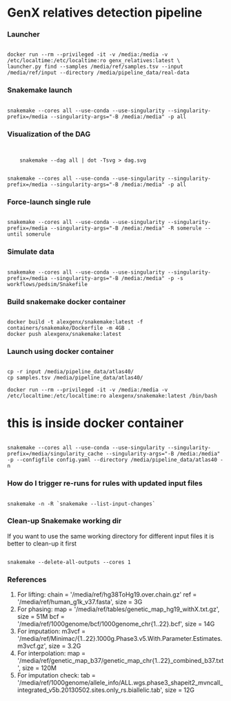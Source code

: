 # GenX relatives detection pipeline

### Launcher

```text

docker run --rm --privileged -it -v /media:/media -v /etc/localtime:/etc/localtime:ro genx_relatives:latest \
launcher.py find --samples /media/ref/samples.tsv --input /media/ref/input --directory /media/pipeline_data/real-data

```

### Snakemake launch

```text

snakemake --cores all --use-conda --use-singularity --singularity-prefix=/media --singularity-args="-B /media:/media" -p all

```

### Visualization of the DAG

```text


    snakemake --dag all | dot -Tsvg > dag.svg

```

```text

snakemake --cores all --use-conda --use-singularity --singularity-prefix=/media --singularity-args="-B /media:/media" -p all

```

### Force-launch single rule

```text

snakemake --cores all --use-conda --use-singularity --singularity-prefix=/media --singularity-args="-B /media:/media" -R somerule --until somerule

```

### Simulate data

```text

snakemake --cores all --use-conda --use-singularity --singularity-prefix=/media --singularity-args="-B /media:/media" -p -s workflows/pedsim/Snakefile

```

### Build snakemake docker container

```text

docker build -t alexgenx/snakemake:latest -f containers/snakemake/Dockerfile -m 4GB .
docker push alexgenx/snakemake:latest

```

### Launch using docker container

```text

cp -r input /media/pipeline_data/atlas40/
cp samples.tsv /media/pipeline_data/atlas40/

docker run --rm --privileged -it -v /media:/media -v /etc/localtime:/etc/localtime:ro alexgenx/snakemake:latest /bin/bash

```

# this is inside docker container

```text

snakemake --cores all --use-conda --use-singularity --singularity-prefix=/media/singularity_cache --singularity-args="-B /media:/media" -p --configfile config.yaml --directory /media/pipeline_data/atlas40 -n

```

### How do I trigger re-runs for rules with updated input files

```text

snakemake -n -R `snakemake --list-input-changes`

```

### Clean-up Snakemake working dir

If you want to use the same working directory for different input files it is better to clean-up it first

```text

snakemake --delete-all-outputs --cores 1

```

### References

1. For lifting:
    chain = '/media/ref/hg38ToHg19.over.chain.gz'
    ref = '/media/ref/human_g1k_v37.fasta', size = 3G
2. For phasing:
    map = '/media/ref/tables/genetic_map_hg19_withX.txt.gz', size = 51M
    bcf = '/media/ref/1000genome/bcf/1000genome_chr{1..22}.bcf', size = 14G 
3. For imputation:
    m3vcf = '/media/ref/Minimac/{1..22}.1000g.Phase3.v5.With.Parameter.Estimates.m3vcf.gz', size = 3.2G 
4. For interpolation:
    map = '/media/ref/genetic_map_b37/genetic_map_chr{1..22}_combined_b37.txt', size = 120M 
5. For imputation check:
    tab = '/media/ref/1000genome/allele_info/ALL.wgs.phase3_shapeit2_mvncall_integrated_v5b.20130502.sites.only_rs.biallelic.tab', size = 12G
    